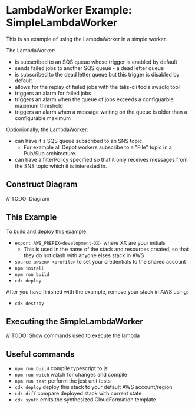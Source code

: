 # LambdaWorker Example: SimpleLambdaWorker

This is an example of using the LambdaWorker in a simple worker.

The LambdaWorker:

 - is subscribed to an SQS queue whose trigger is enabled by default
 - sends failed jobs to another SQS queue - a dead letter queue
 - is subscribed to the dead letter queue but this trigger is disabled by default
 - allows for the replay of failed jobs with the talis-cli tools awsdlq tool
 - triggers an alarm for failed jobs
 - triggers an alarm when the queue of jobs exceeds a configuarble maximum threshold
 - triggers an alarm when a message waiting on the queue is older than a configurable maximum

 Optionionally, the LambdaWorker:
 - can have it's SQS queue subscribed to an SNS topic.
   - For example all Depot workers subscribe to a "File" topic in a Pub/Sub architecture.
 - can have a filterPolicy specified so that it only receives messages from the SNS topic which it is interested in.

## Construct Diagram

// TODO: Diagram

## This Example

To build and deploy this example:

 - `export AWS_PREFIX=development-XX-` where XX are your initials
   - This is used in the name of the stack and resources created, so that they do not clash with anyone elses stack in AWS
 - `source awsenv <profile>` to set your credentials to the shared account
 - `npm install`
 - `npm run build`
 - `cdk deploy`

 After you have finished with the example, remove your stack in AWS using:
 - `cdk destroy`

## Executing the SimpleLambdaWorker

// TODO: Show commands used to execute the lambda

## Useful commands

 * `npm run build`   compile typescript to js
 * `npm run watch`   watch for changes and compile
 * `npm run test`    perform the jest unit tests
 * `cdk deploy`      deploy this stack to your default AWS account/region
 * `cdk diff`        compare deployed stack with current state
 * `cdk synth`       emits the synthesized CloudFormation template
